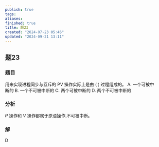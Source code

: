 ```yaml
---
publish: true
tags: 
aliases: 
finished: true
title: 题23
created: "2024-07-23 05:46"
updated: "2024-09-21 13:11"
---
```

## 题23
### 题目
用来实现进程同步与互斥的 PV 操作实际上是由 ( ) 过程组成的。
A. 一个可被中断的 
B. 一个不可被中断的
C. 两个可被中断的 
D. 两个不可被中断的
### 分析
$P$ 操作和 $V$ 操作都属于原语操作,不可被中断。
### 解
D